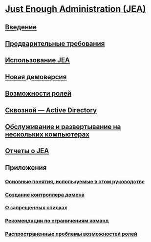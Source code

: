 # [Just Enough Administration (JEA)](README.md)
##  [Введение](introduction.md)
##  [Предварительные требования](prerequisites.md)
##  [Использование JEA](using-jea.md)
##  [Новая демоверсия](remake-the-demo-endpoint.md)
##  [Возможности ролей](role-capabilities.md)
##  [Сквозной — Active Directory](end-to-end---active-directory.md)
##  [Обслуживание и развертывание на нескольких компьютерах](multi-machine-deployment-and-maintenance.md)
##  [Отчеты о JEA](reporting-on-jea.md)
##  Приложения
###  [Основные понятия, используемые в этом руководстве](key-concepts-used-throughout-this-guide.md)  
###  [Создание контроллера домена](creating-a-domain-controller.md)  
###  [О запрещенных списках](on-blacklisting.md)  
###  [Рекомендации по ограничениям команд](considerations-when-limiting-commands.md)  
###  [Распространенные проблемы возможностей ролей](common-role-capability-pitfalls.md)
